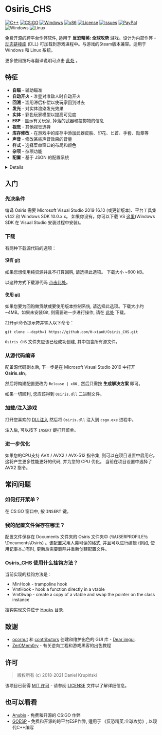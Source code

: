 # Osiris_CHS
[![C++](https://img.shields.io/badge/language-C%2B%2B-%23f34b7d.svg?style=plastic)](https://en.wikipedia.org/wiki/C%2B%2B) 
[![CS:GO](https://img.shields.io/badge/game-CS%3AGO-yellow.svg?style=plastic)](https://store.steampowered.com/app/730/CounterStrike_Global_Offensive/) 
[![Windows](https://img.shields.io/badge/platform-Windows-0078d7.svg?style=plastic)](https://en.wikipedia.org/wiki/Microsoft_Windows) 
[![x86](https://img.shields.io/badge/arch-x86-red.svg?style=plastic)](https://en.wikipedia.org/wiki/X86) 
[![License](https://img.shields.io/github/license/danielkrupinski/Osiris.svg?style=plastic)](LICENSE)
[![Issues](https://img.shields.io/github/issues/danielkrupinski/Osiris.svg?style=plastic)](https://github.com/danielkrupinski/Osiris/issues)
[![PayPal](https://img.shields.io/badge/donate-PayPal-104098.svg?style=plastic&logo=PayPal)](https://paypal.me/DanielK19)
<br>![Windows](https://github.com/danielkrupinski/Osiris/workflows/Windows/badge.svg?branch=master&event=push)
![Linux](https://github.com/danielkrupinski/Osiris/workflows/Linux/badge.svg?branch=master&event=push)

免费开源的跨平台作弊软件, 适用于 **反恐精英: 全球攻势** 游戏。设计为内部作弊 - [动态链接库](https://zh.wikipedia.org/wiki/%E5%8A%A8%E6%80%81%E9%93%BE%E6%8E%A5%E5%BA%93) (DLL) 可加载到游戏进程中。与游戏的Steam版本兼容。适用于 Windows 和 Linux 系统。 

更多使用技巧与翻译说明可点击 [此处](https://www.hxiaoh.cn/osiris_chs/) 。

## 特征
*   **自瞄** - 辅助瞄准
*   **自动开火** - 准星对准敌人时自动开火
*   **回溯** - 滥用滞后补偿以使玩家回到过去
*   **发光** - 对实体渲染发光效果
*   **实体** - 彩色玩家模型以提高可见度
*   **ESP** - 显示有关玩家, 掉落的武器和投掷物的信息
*   **视觉** - 其他视觉选择
*   **库存修改** - 在游戏中的库存中添加武器皮肤、印花、匕首、手套、勋章等
*   **声音** - 修改某些声音效果的音量
*   **样式** - 选择菜单窗口的布局和颜色
*   **杂项** - 杂项功能
*   **配置** - 基于 JSON 的配置系统

<details>

*  **Aimbot** - 瞄准辅助
    * **启用** - 打开/关闭主开关
    * **按键绑定 \[ 按键 \]** - 瞄准器仅在按住所选键时有效
    * **瞄准锁定** - 将您的准星对准目标 (受“平滑”影响) 。
    * **静默** - 在屏幕上看不到自瞄 (仅限客户端) 
    * **无视队友** - 将队友视为敌人
    * **仅可见时** - 仅针对可见玩家
    * **仅开镜时** - 自瞄仅在使用瞄准镜时才起作用 (仅适用于狙击步枪) 
    * **忽略闪光** - 忽略闪光弹, 即在玩家被闪时也瞄准
    * **忽略烟雾** - 忽略烟雾, 即当目标处于烟雾中时瞄准
    * **自动开火** - 瞄准目标后自动开火
    * **自动开镜** - 射击前自动开镜狙击步枪
    * **部位** - 自瞄瞄准的部位
    * **范围** - 自瞄在 \[*0*-*255*\] 的准星范围内
    * **平滑** - 平滑的瞄准机器人运动, 看起来更像人类
    * **最大瞄准误差** - 允许自瞄运行的最大武器误差, 例如降低此值。跳跃或奔跑时禁用自瞄

* **自动开火** - 当准星对准敌人时自动射击
    * **启用** - 打开/关闭主开关
    * **按键绑定 \[ 按键 \]** - 仅在按住选定键的情况下, 自动开火才起作用
    * **无视队友** - 将队友视为敌人
    * **仅开镜时** - 自动开火仅在使用开镜时有效 (仅适用于狙击步枪) 
    * **忽略闪光** - 忽略闪光弹, 即在玩家被闪时也开火
    * **忽略烟雾** - 忽略烟雾, 即当目标处于烟雾中时开火
    * **射击组** - 自动开火的身体部位
    * **射击延迟** - 延迟时间, 单位为毫秒 (毫秒) 
    * **最小伤害** - 最小的开火伤害。

* **回溯** - 滥用滞后补偿, 以使玩家回到过去
    * **启用** - 打开/关闭主开关
    * **忽略烟雾** - 忽略烟雾, 即当目标处于烟雾中时回溯
    * **时间限制** - 限制回溯窗口 \[*1*-*200*ms\]

* **发光** - 对实体渲染发光效果

    *队友, 敌人, 正在安防 (玩家安防炸弹) , 正在拆除 (玩家拆除炸弹) , 玩家, 武器 (掉落的武器) , C4, 已安放的C4, 鸡, 拆弹器, 投掷物, 人质, 布娃娃* **/** *全部, 可见, 不可见*

    * **启用** - 打开/关闭主开关
    * **基于健康** - 颜色基于玩家的生命值
    * **颜色** - RGB格式的发光颜色
    * **样式** - 发光样式 { `默认`, `边缘3D`, `边缘`, `边缘脉冲`}

* **Chams** - 上色玩家可提高可见度

    *队友, 敌人, 正在安防 (玩家安放炸弹) , 正在拆除 (玩家拆除炸弹) , 玩家, 武器 (掉落的武器) , 手 (查看模型手) , 回溯 (需要启用回溯) , 袖子 (查看模型) * **/** *全部, 可见, 不可见*
    * **启用** - 打开/关闭主开关
    * **基于健康** - 颜色基于玩家的生命值
    * **闪烁** - 经常更改透明度
    * **材料** - 适用于模型的材料{`普通`, `扁平`, `变换`, `白金`, `玻璃`, `铬合金`, `水晶`, `银色`, `金色`, `塑料`, `发光`}
    * **线框** - 渲染三角形网格而不是实体材料
    * **覆盖** - 在原始材质的顶部绘制斜边材质, 而不是覆盖它
    * **忽略Z值** - 通过墙壁拉制材料

* **ESP** - 显示有关玩家和游戏世界的其他信息
    1. *队友, 敌人*
        * *全部, 可见, 不可见*

    2. *武器*

    3. *投掷物*
        * *闪光弹, HE手榴弹, 遥控炸弹, 爆破地雷, 诱饵手榴弹, 燃烧瓶, TA手榴弹, 烟雾弹, 雪球*

    4. *危险区域*
        * *自动哨兵, 无人机, 现金, 现金行李袋, 手枪箱, 轻型箱, 重型箱, 爆炸物箱, 工具箱, 全套装甲, 装甲, 头盔, 降落伞, 公文包, 平板电脑升级, ExoJump, 弹药箱, 雷达干扰器*

    * **启用** - 打开/关闭主开关
    * **字体** - ESP文字字体
    * **捕捉线** - 向玩家绘制捕捉线
    * **眼睛痕迹** - 绘制玩家的眼睛踪迹 (显示玩家的外观) 
    * **方框** - 在玩家模型上绘制2D方框
    * **名称** - 显示玩家名称
    * **健康** - 显示玩家健康
    * **健康栏** - 绘制矩形以指示玩家健康
    * **装甲** - 绘制玩家装甲
    * **装甲杆** - 绘制指示玩家装甲的矩形
    * **钱** - 显示玩家的钱
    * **头点** - 在玩家的头上画点
    * **武器** - 显示装备的武器

* **视觉效果** - 其他视觉效果选项
    * **禁用后处理** - 禁用后处理效果以增加FPS
    * **布娃娃反重力** - 掉落的玩家布娃娃尸体的反重力加速度 (在死亡回放中) 
    * **禁用雾** - 从地图上去除雾气以获得更好的可见性
    * **禁用3D天空** - 从地图上删除3D天空盒-增加FPS
    * **禁用视觉后座力** - 消除视觉后座力打孔效果
    * **去除手臂** - 从第一人称视角移除手臂/手的模型
    * **去除袖套** - 从第一人称视角移除袖套模型
    * **去除武器** - 从第一人称视角删除武器模型
    * **去除烟雾** - 消除烟雾弹的效果
    * **去除模糊** - 消除模糊
    * **去除开镜覆盖** - 范围界定时删除黑色覆盖
    * **去除草** - 在危险区域模式下从地图上移除草 (`dz_blacksite`和`dz_sirocco`地图) 
    * **禁用阴影** - 禁用动态阴影
    * **线框烟雾** - 渲染烟雾骨架而不是粒子效果
    * **缩放 \[ 按键 \]** - 启用不可缩放武器的缩放
    * **第三人称** - 第三人称视角
    * **第三人称距离** - 第三人称视角中的相机距离
    * **视图模型FOV** - 更改视图模型FOV \[*-60*-*0*-*60*\] (0-实际视图模型, 负值-减少的视图模型, 正值-增加的视图模型) 
    * **FOV** - 更改视图FOV \[*-60*-*0*-*60*\] (0-实际视图fov, 负值-减少, 正值-增加) 
    * **远距Z** - 较远的剪切范围, 在禁用大型地图上的雾 (例如`dz_sirocco`) 以渲染远处的建筑物后很有用
    * **减少闪光** - 减少闪光弹手榴弹效果 \[*0*-*100*％\] (0-完全闪光, 100-不闪光) 
    * **亮度** - 控制游戏亮度 \[*0.0*-*1.0*\]
    * **天空** - 更改天空 (框) 
    * **世界颜色** - 设置世界材质的环境光颜色
    * **沙鹰旋转器** - 使用Deagle时播放“旋转”检查动画
    * **屏幕效果** - 屏幕空间效果 - *旧电视, 被干扰的旧电视, 水下, 重甲, 危险区*
    * **命中效果** - 对敌人命中显示屏幕效果
    * **命中标记** - 显示敌人被击中时的交叉细节

*   **库存修改** - 在游戏中的库存中添加武器皮肤、印花、匕首、手套、勋章等

* **声音** - 修改某些声音效果的音量
    * **鸡的音量** - 鸡的声音的音量

    *玩家, 队友, 敌人*
    * **主音量** - 播放器发出的声音的总音量
    * **爆头音量** - 爆头声音的音量 (当玩家被爆头时) 
    * **武器音量** - 玩家武器射击音量
    * **脚步音量** - 玩家脚步声的音量

* **其他** - 其他功能
    * **菜单键 \[ 按键 \]** - 菜单切换键

    * **菜单样式** - 菜单样式切换 (*经典* **/** *悬浮窗*) 

    * **菜单颜色** - 菜单颜色主题 (*深 **/** 浅 **/** 经典*) 

    * **反AFK踢** - 避免服务器因不活动而自动踢出

    * **自动扫射** - 鼠标移动后在空中自动扫射

    * **自动连跳** - 按住跳跃按钮时自动模拟空格键的按下/释放；增加运动速度

    * **自定义组名** - 设置自定义组名标签

    * **滚动组名** - 滚动组名标签

    * **快速下蹲** - 消除蹲伏延迟

    * **狙击十字准星** - 使用狙击步枪时绘制十字准星

    * **后座十字准星** - 后座准星

    * **自动手枪** - 像自动步枪一样的射击手枪

    * **自动换弹** - 如果武器有空夹, 则自动重新换弹

    * **自动接受** - 自动接受竞技比赛

    * **雷达透视** - 在雷达上显示敌人的位置

    * **显示段位** - 在竞技模式的记分牌中显示玩家段位

    * **显示金钱** - 在记分牌中显示敌人的金钱

    * **观众名单** - 显示观战玩家的昵称

    * **水印** - 在屏幕左上角显示作弊名称, 在屏幕右上角显示 FPS 和 Ping

    * **屏幕外敌人** - 在屏幕上绘制圆圈, 表明我们身后有敌人

    * **修复动画LOD** - 修复针对本地玩家背后的玩家的目标机器人错误

    * **修复骨骼矩阵** - 纠正客户端骨骼矩阵, 使其更接近服务器

    * **禁用模型遮挡** - 即使玩家模型位于厚壁后面, 也要绘制它们

    * **击杀消息** - 杀死敌人后发送印消息到聊天

    * **抢占名称** - 模仿其他玩家的名字

    * **自定义名称** - 设置自定义名称

    * **快速安放** - 按住 <kbd>LMB</kbd> or <kbd>E</kbd> 键时, 快速在炸弹边界上安放

    * **快速急停** - 比平常更快地停止玩家

    * **快速换弹** - 在装弹期间执行快速武器切换, 以加快装弹速度

    * **准备左轮手枪 \[ 按键 \]** - 保持左轮手枪的扳动, 可以绑定按键上

    * **修正平板电脑信号** - 允许在地下使用平板电脑 (危险区域) 

    * **击中声音** - 伤害敌人时发出声音

    * **阻塞的数据包** - 阻塞的数据包序列的长度

    * **最大角度增量** - 每个刻度的最大视角变化

    * **纵横比** - 允许您更改纵横比

    * **购买清单** - 显示敌人购买的装备。

    * **举报机器人** - 自动报告服务器上的玩家作弊或其他侮辱性行为
        * **启用** - 打开/关闭主开关
        * **目标** - 举报目标 *敌人/队友/全部*
        * **延迟** - 举报之间的延迟, 以秒为单位
        * **自瞄作弊** - 举报自瞄作弊
        * **视觉作弊** - 举报穿墙作弊
        * **其他作弊** - 举报其他作弊
        * **恶意个人资料或言语骚扰** - 举报恶意个人资料或言语骚扰
        * **骚扰** - 举报骚扰

    * **卸载** - 卸载作弊

* **配置** - 基于JSON的配置系统
    * **创建配置** - 创建新的配置文件
    * **重置配置** - 恢复默认配置设置 (不选择已保存的配置) 
    * **加载选定** - 加载选定的配置文件
    * **保存选定** - 保存选定的配置文件
    * **删除选定** - 删除选定的配置文件
    * **重新加载配置** - 重新加载配置列表
</details>

## 入门

### 先决条件

编译 Osiris 需要 Microsoft Visual Studio 2019 16.10 (或更新版本)、平台工具集 v142 和 Windows SDK 10.0.x.x。 如果你没有，你可以下载 VS [这里](https://visualstudio.microsoft.com/)(Windows SDK 在 Visual Studio 安装过程中安装)。

### 下载

有两种下载源代码的选项：

#### 没有 [git](https://git-scm.com)

如果您想使用纯资源并且不打算回购, 请选择此选项。 下载大小 ~600 kB。

以这种方式下载源代码 [点击此处](https://github.com/H-xiaoH/Osiris_CHS/archive/master.zip)。

#### 使用 [git](https://git-scm.com)

如果您要为回购做贡献或要使用版本控制系统, 请选择此选项。下载大小约 ~4MB。如果未安装Git, 则需要进一步进行操作, 请在 [此处](https://git-scm.com) 下载。

打开git命令提示符并输入以下命令：

    git clone --depth=1 https://github.com/H-xiaoH/Osiris_CHS.git

`Osiris_CHS` 文件夹应该已经成功创建, 其中包含所有源文件。 

### 从源代码编译

配备源代码副本后, 下一步是在 Microsoft Visual Studio 2019 中打开 **Osiris.sln**。

然后将构建配置更改为 `Release | x86` , 然后只需按 **生成解决方案** 即可。

如果一切顺利, 您应该得到 `Osiris.dll` 二进制文件。 

### 加载/注入游戏

打开您喜欢的 [DLL注入](https://zh.wikipedia.org/wiki/DLL%E6%B3%A8%E5%85%A5) 然后将 `Osiris.dll` 注入到 `csgo.exe` 进程中。

注入后, 可以按下 `INSERT` 键打开菜单。 

### 进一步优化
如果您的CPU支持 AVX / AVX2 / AVX-512 指令集, 则可以在项目设置中启用它。 这将产生更多性能更好的代码, 并为您的 CPU 优化。 当前在项目设置中选择了 AVX2 指令。

## 常问问题

### 如何打开菜单？
在 CS:GO 窗口中, 按 <kbd>INSERT</kbd> 键。

### 我的配置文件保存在哪里？
配置文件保存在 Documents 文件夹的 Osiris 文件夹中 (％USERPROFILE％\Documents\Osiris) 。该配置采用人类可读的格式, 并且可以进行编辑 (例如, 使用记事本。)有时, 更新后需要删除并重新创建配置文件。

### Osiris_CHS 使用什么挂钩方法？
当前实现的挂钩方法是：
*   MinHook - trampoline hook
*   VmtHook - hook a function directly in a vtable
*   VmtSwap - create a copy of a vtable and swap the pointer on the class instance

挂钩实现文件位于 [Hooks](https://github.com/H-xiaoH/Osiris_CHS/tree/master/Osiris/Hooks) 目录.

## 致谢

*   [ocornut](https://github.com/ocornut) 和 [contributors](https://github.com/ocornut/imgui/graphs/contributors) 创建和维护出色的 GUI 库 - [Dear imgui](https://github.com/ocornut/imgui).
*   [Zer0Mem0ry](https://github.com/Zer0Mem0ry) - 有关逆向工程和游戏黑客的出色教程

## 许可

> 版权所有 (c) 2018-2021 Daniel Krupiński

该项目已获得 [MIT 许可](https://opensource.org/licenses/mit-license.php) - 请参阅 [LICENSE](https://github.com/danielkrupinski/Osiris/blob/master/LICENSE) 文件以了解详细信息。 

## 也可以看看
*   [Anubis](https://github.com/danielkrupinski/Anubis) - 免费和开源的 CS:GO 作弊
*   [GOESP](https://github.com/danielkrupinski/GOESP) - 免费和开源的跨平台ESP作弊, 适用于 《反恐精英:全球攻势》, 以现代C++编写
